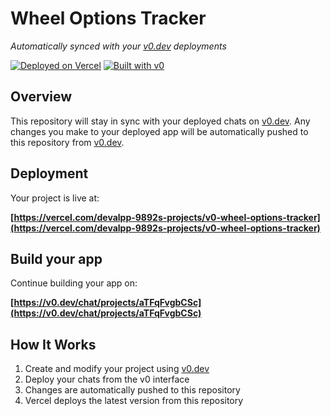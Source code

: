 # Wheel Options Tracker

*Automatically synced with your [v0.dev](https://v0.dev) deployments*

[![Deployed on Vercel](https://img.shields.io/badge/Deployed%20on-Vercel-black?style=for-the-badge&logo=vercel)](https://vercel.com/devalpp-9892s-projects/v0-wheel-options-tracker)
[![Built with v0](https://img.shields.io/badge/Built%20with-v0.dev-black?style=for-the-badge)](https://v0.dev/chat/projects/aTFqFvgbCSc)

## Overview

This repository will stay in sync with your deployed chats on [v0.dev](https://v0.dev).
Any changes you make to your deployed app will be automatically pushed to this repository from [v0.dev](https://v0.dev).

## Deployment

Your project is live at:

**[https://vercel.com/devalpp-9892s-projects/v0-wheel-options-tracker](https://vercel.com/devalpp-9892s-projects/v0-wheel-options-tracker)**

## Build your app

Continue building your app on:

**[https://v0.dev/chat/projects/aTFqFvgbCSc](https://v0.dev/chat/projects/aTFqFvgbCSc)**

## How It Works

1. Create and modify your project using [v0.dev](https://v0.dev)
2. Deploy your chats from the v0 interface
3. Changes are automatically pushed to this repository
4. Vercel deploys the latest version from this repository